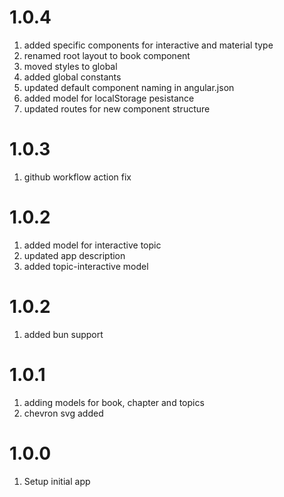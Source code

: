 # 1.0.4

1. added specific components for interactive and material type
2. renamed root layout to book component
3. moved styles to global
4. added global constants
5. updated default component naming in angular.json
6. added model for localStorage pesistance
7. updated routes for new component structure

# 1.0.3

1. github workflow action fix

# 1.0.2

1. added model for interactive topic
2. updated app description
3. added topic-interactive model

# 1.0.2

1. added bun support

# 1.0.1

1. adding models for book, chapter and topics
2. chevron svg added

# 1.0.0

1. Setup initial app